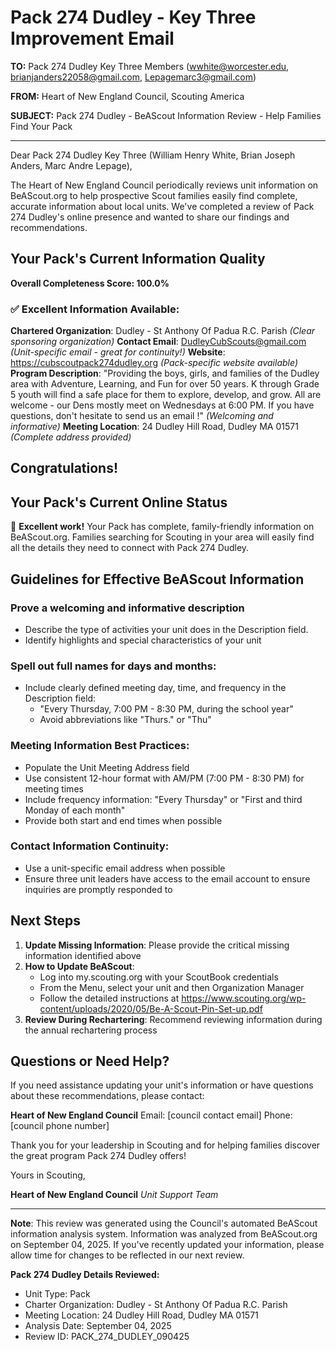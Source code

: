 # Pack 274 Dudley - Key Three Improvement Email

**TO:** Pack 274 Dudley Key Three Members (wwhite@worcester.edu, brianjanders22058@gmail.com, Lepagemarc3@gmail.com)

**FROM:** Heart of New England Council, Scouting America

**SUBJECT:** Pack 274 Dudley - BeAScout Information Review - Help Families Find Your Pack

---

Dear Pack 274 Dudley Key Three (William Henry White, Brian Joseph Anders, Marc Andre Lepage),

The Heart of New England Council periodically reviews unit information on BeAScout.org to help prospective Scout families easily find complete, accurate information about local units. We've completed a review of Pack 274 Dudley's online presence and wanted to share our findings and recommendations.

## Your Pack's Current Information Quality

**Overall Completeness Score: 100.0%**

### ✅ **Excellent Information Available:**
**Chartered Organization**: Dudley - St Anthony Of Padua R.C. Parish *(Clear sponsoring organization)*
**Contact Email**: DudleyCubScouts@gmail.com *(Unit-specific email - great for continuity!)*
**Website**: https://cubscoutpack274dudley.org *(Pack-specific website available)*
**Program Description**: "Providing the boys, girls, and families of the Dudley area with Adventure, Learning, and Fun for over 50 years. K through Grade 5 youth will find a safe place for them to explore, develop, and grow. All are welcome - our Dens mostly meet on Wednesdays at 6:00 PM. If you have questions, don't hesitate to send us an email !" *(Welcoming and informative)*
**Meeting Location**: 24 Dudley Hill Road, Dudley MA 01571 *(Complete address provided)*

## Congratulations!

## Your Pack's Current Online Status

🎉 **Excellent work!** Your Pack has complete, family-friendly information on BeAScout.org. Families searching for Scouting in your area will easily find all the details they need to connect with Pack 274 Dudley.

## Guidelines for Effective BeAScout Information

### **Prove a welcoming and informative description**
- Describe the type of activities your unit does in the Description field.
- Identify highlights and special characteristics of your unit

### **Spell out full names for days and months:**
- Include clearly defined meeting day, time, and frequency in the Description field:
  - "Every Thursday, 7:00 PM - 8:30 PM, during the school year"
  - Avoid abbreviations like "Thurs." or "Thu"

### **Meeting Information Best Practices:**
- Populate the Unit Meeting Address field
- Use consistent 12-hour format with AM/PM (7:00 PM - 8:30 PM) for meeting times
- Include frequency information: "Every Thursday" or "First and third Monday of each month"
- Provide both start and end times when possible

### **Contact Information Continuity:**
- Use a unit-specific email address when possible
- Ensure three unit leaders have access to the email account to ensure inquiries are promptly responded to

## Next Steps

1. **Update Missing Information**: Please provide the critical missing information identified above
2. **How to Update BeAScout**: 
   - Log into my.scouting.org with your ScoutBook credentials
   - From the Menu, select your unit and then Organization Manager
   - Follow the detailed instructions at
     https://www.scouting.org/wp-content/uploads/2020/05/Be-A-Scout-Pin-Set-up.pdf
3. **Review During Rechartering**: Recommend reviewing information during the annual rechartering process

## Questions or Need Help?

If you need assistance updating your unit's information or have questions about these recommendations, please contact:

**Heart of New England Council**
Email: [council contact email]
Phone: [council phone number]

Thank you for your leadership in Scouting and for helping families discover the great program Pack 274 Dudley offers!

Yours in Scouting,

**Heart of New England Council**
*Unit Support Team*

---

**Note**: This review was generated using the Council's automated BeAScout information analysis system. Information was analyzed from BeAScout.org on September 04, 2025. If you've recently updated your information, please allow time for changes to be reflected in our next review.

**Pack 274 Dudley Details Reviewed:**
- Unit Type: Pack
- Charter Organization: Dudley - St Anthony Of Padua R.C. Parish
- Meeting Location: 24 Dudley Hill Road, Dudley MA 01571
- Analysis Date: September 04, 2025
- Review ID: PACK_274_DUDLEY_090425